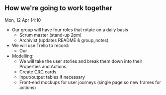 How we're going to work together
--------------------------------

Mon, 12 Apr 14:10

- Our group will have four roles that rotate on a daily basis
  - Scrum master (stand-up 2pm)
  - Archivist (updates README & group_notes)
- We will use Trello to record:
  - Our
- Modelling:
  - We will take the user stories and break them down into their Properties and Actions
  - Create [CRC](https://docs.google.com/spreadsheets/d/1guD8SyOlWQf3N3Usl9Pf2uQdFOrgNzlTbOdiAJif6K0/edit#gid=0) cards. 
  - Input/output tables if necessary
  - Front-end mockups for user journeys (single page so new frames for actions)
